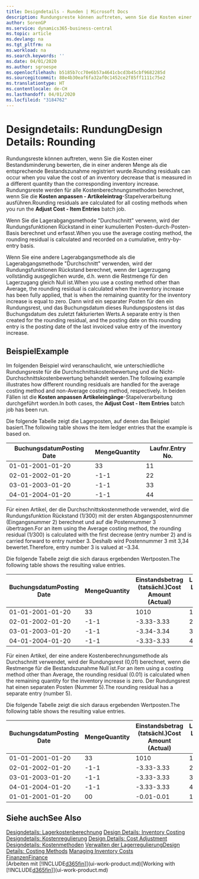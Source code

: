 ```yaml
---
title: Designdetails - Runden | Microsoft Docs
description: Rundungsreste können auftreten, wenn Sie die Kosten einer Bestandsminderung bewerten, die in einer anderen Menge als die entsprechende Bestandszunahme registriert wurde. Rundungsreste werden für alle Kostenberechnungsmethoden berechnet, wenn Sie die **Kosten anpassen - Artikeleintrag**-Stapelverarbeitung ausführen.
author: SorenGP
ms.service: dynamics365-business-central
ms.topic: article
ms.devlang: na
ms.tgt_pltfrm: na
ms.workload: na
ms.search.keywords: ''
ms.date: 04/01/2020
ms.author: sgroespe
ms.openlocfilehash: b5185b7cc70e6b57a4641cbcd3b45cbf9682285d
ms.sourcegitcommit: 88e4b30eaf6fa32af0c1452ce2f85ff1111c75e2
ms.translationtype: HT
ms.contentlocale: de-CH
ms.lasthandoff: 04/01/2020
ms.locfileid: "3184762"
---
```

# <a name="design-details-rounding"></a><span data-ttu-id="def62-104">Designdetails: Rundung</span><span class="sxs-lookup"><span data-stu-id="def62-104">Design Details: Rounding</span></span>
<span data-ttu-id="def62-105">Rundungsreste können auftreten, wenn Sie die Kosten einer Bestandsminderung bewerten, die in einer anderen Menge als die entsprechende Bestandszunahme registriert wurde.</span><span class="sxs-lookup"><span data-stu-id="def62-105">Rounding residuals can occur when you value the cost of an inventory decrease that is measured in a different quantity than the corresponding inventory increase.</span></span> <span data-ttu-id="def62-106">Rundungsreste werden für alle Kostenberechnungsmethoden berechnet, wenn Sie die **Kosten anpassen - Artikeleintrag**-Stapelverarbeitung ausführen.</span><span class="sxs-lookup"><span data-stu-id="def62-106">Rounding residuals are calculated for all costing methods when you run the **Adjust Cost - Item Entries** batch job.</span></span>  

 <span data-ttu-id="def62-107">Wenn Sie die Lagerabgangsmethode "Durchschnitt" verwenn, wird der Rundungsfunktionen Rückstand in einer kumulierten Posten-durch-Posten-Basis berechnet und erfasst.</span><span class="sxs-lookup"><span data-stu-id="def62-107">When you use the average costing method, the rounding residual is calculated and recorded on a cumulative, entry-by-entry basis.</span></span>  

 <span data-ttu-id="def62-108">Wenn Sie eine andere Lagerabgangsmethode als die Lagerabgangsmethode "Durchschnitt" verwenden, wird der Rundungsfunktionen Rückstand berechnet, wenn der Lagerzugang vollständig ausgeglichen wurde, d.h. wenn die Restmenge für den Lagerzugang gleich Null ist.</span><span class="sxs-lookup"><span data-stu-id="def62-108">When you use a costing method other than Average, the rounding residual is calculated when the inventory increase has been fully applied, that is when the remaining quantity for the inventory increase is equal to zero.</span></span> <span data-ttu-id="def62-109">Dann wird ein separater Posten für den ein Rundungsrest, und das Buchungsdatum dieses Rundungspostens ist das Buchungsdatum des zuletzt fakturierten Werts.</span><span class="sxs-lookup"><span data-stu-id="def62-109">A separate entry is then created for the rounding residual, and the posting date on this rounding entry is the posting date of the last invoiced value entry of the inventory increase.</span></span>  

## <a name="example"></a><span data-ttu-id="def62-110">Beispiel</span><span class="sxs-lookup"><span data-stu-id="def62-110">Example</span></span>  
 <span data-ttu-id="def62-111">Im folgenden Beispiel wird veranschaulicht, wie unterschiedliche Rundungsreste für die Durchschnittskostenbewertung und die Nicht-Durchschnittskostenbewertung behandelt werden.</span><span class="sxs-lookup"><span data-stu-id="def62-111">The following example illustrates how different rounding residuals are handled for the average costing method and non-Average costing method, respectively.</span></span> <span data-ttu-id="def62-112">In beiden Fällen ist die **Kosten anpassen Artikeleingänge**-Stapelverarbeitung durchgeführt worden.</span><span class="sxs-lookup"><span data-stu-id="def62-112">In both cases, the **Adjust Cost - Item Entries** batch job has been run.</span></span>  

 <span data-ttu-id="def62-113">Die folgende Tabelle zeigt die Lagerposten, auf denen das Beispiel basiert.</span><span class="sxs-lookup"><span data-stu-id="def62-113">The following table shows the item ledger entries that the example is based on.</span></span>  

|<span data-ttu-id="def62-114">Buchungsdatum</span><span class="sxs-lookup"><span data-stu-id="def62-114">Posting Date</span></span>|<span data-ttu-id="def62-115">Menge</span><span class="sxs-lookup"><span data-stu-id="def62-115">Quantity</span></span>|<span data-ttu-id="def62-116">Laufnr.</span><span class="sxs-lookup"><span data-stu-id="def62-116">Entry No.</span></span>|  
|------------------|--------------|---------------|  
|<span data-ttu-id="def62-117">01-01-20</span><span class="sxs-lookup"><span data-stu-id="def62-117">01-01-20</span></span>|<span data-ttu-id="def62-118">3</span><span class="sxs-lookup"><span data-stu-id="def62-118">3</span></span>|<span data-ttu-id="def62-119">1</span><span class="sxs-lookup"><span data-stu-id="def62-119">1</span></span>|  
|<span data-ttu-id="def62-120">02-01-20</span><span class="sxs-lookup"><span data-stu-id="def62-120">02-01-20</span></span>|<span data-ttu-id="def62-121">-1</span><span class="sxs-lookup"><span data-stu-id="def62-121">-1</span></span>|<span data-ttu-id="def62-122">2</span><span class="sxs-lookup"><span data-stu-id="def62-122">2</span></span>|  
|<span data-ttu-id="def62-123">03-01-20</span><span class="sxs-lookup"><span data-stu-id="def62-123">03-01-20</span></span>|<span data-ttu-id="def62-124">-1</span><span class="sxs-lookup"><span data-stu-id="def62-124">-1</span></span>|<span data-ttu-id="def62-125">3</span><span class="sxs-lookup"><span data-stu-id="def62-125">3</span></span>|  
|<span data-ttu-id="def62-126">04-01-20</span><span class="sxs-lookup"><span data-stu-id="def62-126">04-01-20</span></span>|<span data-ttu-id="def62-127">-1</span><span class="sxs-lookup"><span data-stu-id="def62-127">-1</span></span>|<span data-ttu-id="def62-128">4</span><span class="sxs-lookup"><span data-stu-id="def62-128">4</span></span>|  

 <span data-ttu-id="def62-129">Für einen Artikel, der die Durchschnittskostenmethode verwendet, wird die Rundungsfunktion Rückstand (1/300) mit der ersten Abgangspostennummer (Eingangsnummer 2) berechnet und auf die Postennummer 3 übertragen.</span><span class="sxs-lookup"><span data-stu-id="def62-129">For an item using the Average costing method, the rounding residual (1/300) is calculated with the first decrease (entry number 2) and is carried forward to entry number 3.</span></span> <span data-ttu-id="def62-130">Deshalb wird Postennummer 3 mit  3,34 bewertet.</span><span class="sxs-lookup"><span data-stu-id="def62-130">Therefore, entry number 3 is valued at –3.34.</span></span>  

 <span data-ttu-id="def62-131">Die folgende Tabelle zeigt die sich daraus ergebenden Wertposten.</span><span class="sxs-lookup"><span data-stu-id="def62-131">The following table shows the resulting value entries.</span></span>  

|<span data-ttu-id="def62-132">Buchungsdatum</span><span class="sxs-lookup"><span data-stu-id="def62-132">Posting Date</span></span>|<span data-ttu-id="def62-133">Menge</span><span class="sxs-lookup"><span data-stu-id="def62-133">Quantity</span></span>|<span data-ttu-id="def62-134">Einstandsbetrag (tatsächl.)</span><span class="sxs-lookup"><span data-stu-id="def62-134">Cost Amount (Actual)</span></span>|<span data-ttu-id="def62-135">Lagerposten Laufnr.</span><span class="sxs-lookup"><span data-stu-id="def62-135">Item Ledger Entry No.</span></span>|<span data-ttu-id="def62-136">Laufnr.</span><span class="sxs-lookup"><span data-stu-id="def62-136">Entry No.</span></span>|  
|------------------|--------------|----------------------------|---------------------------|---------------|  
|<span data-ttu-id="def62-137">01-01-20</span><span class="sxs-lookup"><span data-stu-id="def62-137">01-01-20</span></span>|<span data-ttu-id="def62-138">3</span><span class="sxs-lookup"><span data-stu-id="def62-138">3</span></span>|<span data-ttu-id="def62-139">10</span><span class="sxs-lookup"><span data-stu-id="def62-139">10</span></span>|<span data-ttu-id="def62-140">1</span><span class="sxs-lookup"><span data-stu-id="def62-140">1</span></span>|<span data-ttu-id="def62-141">1</span><span class="sxs-lookup"><span data-stu-id="def62-141">1</span></span>|  
|<span data-ttu-id="def62-142">02-01-20</span><span class="sxs-lookup"><span data-stu-id="def62-142">02-01-20</span></span>|<span data-ttu-id="def62-143">-1</span><span class="sxs-lookup"><span data-stu-id="def62-143">-1</span></span>|<span data-ttu-id="def62-144">-3.33</span><span class="sxs-lookup"><span data-stu-id="def62-144">-3.33</span></span>|<span data-ttu-id="def62-145">2</span><span class="sxs-lookup"><span data-stu-id="def62-145">2</span></span>|<span data-ttu-id="def62-146">2</span><span class="sxs-lookup"><span data-stu-id="def62-146">2</span></span>|  
|<span data-ttu-id="def62-147">03-01-20</span><span class="sxs-lookup"><span data-stu-id="def62-147">03-01-20</span></span>|<span data-ttu-id="def62-148">-1</span><span class="sxs-lookup"><span data-stu-id="def62-148">-1</span></span>|<span data-ttu-id="def62-149">-3.34</span><span class="sxs-lookup"><span data-stu-id="def62-149">-3.34</span></span>|<span data-ttu-id="def62-150">3</span><span class="sxs-lookup"><span data-stu-id="def62-150">3</span></span>|<span data-ttu-id="def62-151">3</span><span class="sxs-lookup"><span data-stu-id="def62-151">3</span></span>|  
|<span data-ttu-id="def62-152">04-01-20</span><span class="sxs-lookup"><span data-stu-id="def62-152">04-01-20</span></span>|<span data-ttu-id="def62-153">-1</span><span class="sxs-lookup"><span data-stu-id="def62-153">-1</span></span>|<span data-ttu-id="def62-154">-3.33</span><span class="sxs-lookup"><span data-stu-id="def62-154">-3.33</span></span>|<span data-ttu-id="def62-155">4</span><span class="sxs-lookup"><span data-stu-id="def62-155">4</span></span>|<span data-ttu-id="def62-156">4</span><span class="sxs-lookup"><span data-stu-id="def62-156">4</span></span>|  

 <span data-ttu-id="def62-157">Für einen Artikel, der eine andere Kostenberechnungsmethode als Durchschnitt verwendet, wird der Rundungsrest (0,01) berechnet, wenn die Restmenge für die Bestandszunahme Null ist.</span><span class="sxs-lookup"><span data-stu-id="def62-157">For an item using a costing method other than Average, the rounding residual (0.01) is calculated when the remaining quantity for the inventory increase is zero.</span></span> <span data-ttu-id="def62-158">Der Rundungsrest hat einen separaten Posten (Nummer 5).</span><span class="sxs-lookup"><span data-stu-id="def62-158">The rounding residual has a separate entry (number 5).</span></span>  

 <span data-ttu-id="def62-159">Die folgende Tabelle zeigt die sich daraus ergebenden Wertposten.</span><span class="sxs-lookup"><span data-stu-id="def62-159">The following table shows the resulting value entries.</span></span>  

|<span data-ttu-id="def62-160">Buchungsdatum</span><span class="sxs-lookup"><span data-stu-id="def62-160">Posting Date</span></span>|<span data-ttu-id="def62-161">Menge</span><span class="sxs-lookup"><span data-stu-id="def62-161">Quantity</span></span>|<span data-ttu-id="def62-162">Einstandsbetrag (tatsächl.)</span><span class="sxs-lookup"><span data-stu-id="def62-162">Cost Amount (Actual)</span></span>|<span data-ttu-id="def62-163">Lagerposten Laufnr.</span><span class="sxs-lookup"><span data-stu-id="def62-163">Item Ledger Entry No.</span></span>|<span data-ttu-id="def62-164">Laufnr.</span><span class="sxs-lookup"><span data-stu-id="def62-164">Entry No.</span></span>|  
|------------------|--------------|----------------------------|---------------------------|---------------|  
|<span data-ttu-id="def62-165">01-01-20</span><span class="sxs-lookup"><span data-stu-id="def62-165">01-01-20</span></span>|<span data-ttu-id="def62-166">3</span><span class="sxs-lookup"><span data-stu-id="def62-166">3</span></span>|<span data-ttu-id="def62-167">10</span><span class="sxs-lookup"><span data-stu-id="def62-167">10</span></span>|<span data-ttu-id="def62-168">1</span><span class="sxs-lookup"><span data-stu-id="def62-168">1</span></span>|<span data-ttu-id="def62-169">1</span><span class="sxs-lookup"><span data-stu-id="def62-169">1</span></span>|  
|<span data-ttu-id="def62-170">02-01-20</span><span class="sxs-lookup"><span data-stu-id="def62-170">02-01-20</span></span>|<span data-ttu-id="def62-171">-1</span><span class="sxs-lookup"><span data-stu-id="def62-171">-1</span></span>|<span data-ttu-id="def62-172">-3.33</span><span class="sxs-lookup"><span data-stu-id="def62-172">-3.33</span></span>|<span data-ttu-id="def62-173">2</span><span class="sxs-lookup"><span data-stu-id="def62-173">2</span></span>|<span data-ttu-id="def62-174">2</span><span class="sxs-lookup"><span data-stu-id="def62-174">2</span></span>|  
|<span data-ttu-id="def62-175">03-01-20</span><span class="sxs-lookup"><span data-stu-id="def62-175">03-01-20</span></span>|<span data-ttu-id="def62-176">-1</span><span class="sxs-lookup"><span data-stu-id="def62-176">-1</span></span>|<span data-ttu-id="def62-177">-3.33</span><span class="sxs-lookup"><span data-stu-id="def62-177">-3.33</span></span>|<span data-ttu-id="def62-178">3</span><span class="sxs-lookup"><span data-stu-id="def62-178">3</span></span>|<span data-ttu-id="def62-179">3</span><span class="sxs-lookup"><span data-stu-id="def62-179">3</span></span>|  
|<span data-ttu-id="def62-180">04-01-20</span><span class="sxs-lookup"><span data-stu-id="def62-180">04-01-20</span></span>|<span data-ttu-id="def62-181">-1</span><span class="sxs-lookup"><span data-stu-id="def62-181">-1</span></span>|<span data-ttu-id="def62-182">-3.33</span><span class="sxs-lookup"><span data-stu-id="def62-182">-3.33</span></span>|<span data-ttu-id="def62-183">4</span><span class="sxs-lookup"><span data-stu-id="def62-183">4</span></span>|<span data-ttu-id="def62-184">4</span><span class="sxs-lookup"><span data-stu-id="def62-184">4</span></span>|  
|<span data-ttu-id="def62-185">01-01-20</span><span class="sxs-lookup"><span data-stu-id="def62-185">01-01-20</span></span>|<span data-ttu-id="def62-186">0</span><span class="sxs-lookup"><span data-stu-id="def62-186">0</span></span>|<span data-ttu-id="def62-187">-0.01</span><span class="sxs-lookup"><span data-stu-id="def62-187">-0.01</span></span>|<span data-ttu-id="def62-188">1</span><span class="sxs-lookup"><span data-stu-id="def62-188">1</span></span>|<span data-ttu-id="def62-189">5</span><span class="sxs-lookup"><span data-stu-id="def62-189">5</span></span>|  

## <a name="see-also"></a><span data-ttu-id="def62-190">Siehe auch</span><span class="sxs-lookup"><span data-stu-id="def62-190">See Also</span></span>  
 <span data-ttu-id="def62-191">[Designdetails: Lagerkostenberechnung](design-details-inventory-costing.md) </span><span class="sxs-lookup"><span data-stu-id="def62-191">[Design Details: Inventory Costing](design-details-inventory-costing.md) </span></span>  
 <span data-ttu-id="def62-192">[Designdetails: Kostenregulierung](design-details-cost-adjustment.md) </span><span class="sxs-lookup"><span data-stu-id="def62-192">[Design Details: Cost Adjustment](design-details-cost-adjustment.md) </span></span>  
 <span data-ttu-id="def62-193">[Designdetails: Kostenmethoden](design-details-costing-methods.md) [Verwalten der Lagerregulierung](finance-manage-inventory-costs.md)</span><span class="sxs-lookup"><span data-stu-id="def62-193">[Design Details: Costing Methods](design-details-costing-methods.md) [Managing Inventory Costs](finance-manage-inventory-costs.md)</span></span>  
 [<span data-ttu-id="def62-194">Finanzen</span><span class="sxs-lookup"><span data-stu-id="def62-194">Finance</span></span>](finance.md)  
 <span data-ttu-id="def62-195">[Arbeiten mit [!INCLUDE[d365fin](includes/d365fin_md.md)]](ui-work-product.md)</span><span class="sxs-lookup"><span data-stu-id="def62-195">[Working with [!INCLUDE[d365fin](includes/d365fin_md.md)]](ui-work-product.md)</span></span>
